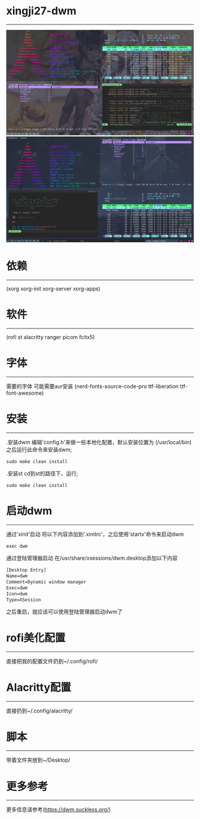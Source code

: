 # xingji27-dwm
---------------

![dwm.png](https://github.com/xingji-27/xingji27-dwm/blob/main/dwm.png)
![2021-06-28_21-00.png](https://github.com/xingji-27/xingji27-dwm/blob/main/2021-06-28_21-00.png)

# 依赖
---------
  
(xorg xorg-init xorg-server xorg-apps)

# 软件
---------

(rofi st alacritty ranger picom fcitx5)

# 字体
---------
需要的字体
可能需要aur安装
(nerd-fonts-source-code-pro ttf-liberation ttf-font-awesome)

# 安装
---------
.安装dwm
编辑'config.h'来做一些本地化配置，默认安装位置为 (/usr/local/bin)
之后运行此命令来安装dwm;

    sudo make clean install

.安装st
cd到st的路径下，运行;

    sudo make clean install

# 启动dwm
-----------
通过'xinit'启动
将以下内容添加到'.xinitrc'，之后使用'startx'命令来启动dwm

    exec dwm

通过登陆管理器启动
在/usr/share/xsessions/dwm.desktop添加以下内容

    [Desktop Entry]
    Name=dwm
    Comment=Dynamic window manager
    Exec=dwm
    Icon=dwm
    Type=XSession

之后重启，就应该可以使用登陆管理器启动dwm了

# rofi美化配置
----------------
直接把我的配置文件扔到~/.config/rofi/

# Alacritty配置
----------------
直接扔到~/.config/alacritty/

# 脚本
---------
带着文件夹放到~/Desktop/

# 更多参考
------------
更多信息请参考(https://dwm.suckless.org/)
